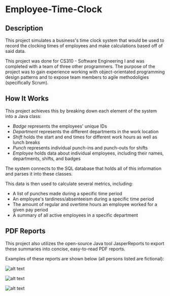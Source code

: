 # Employee-Time-Clock

## Description

This project simulates a business's time clock system that would be used to record the clocking times of employees and make calculations based off of said data.

This project was done for CS310 - Software Engineering I and was completed with a team of three other programmers. The purpose of the project was to gain experience working with object-orientated programming design patterns and to expose team members to agile methodoligies (specifically Scrum).

## How It Works

This project achieves this by breaking down each element of the system into a Java class:
- *Badge* represents the employees' unique IDs
- *Department* represents the different departments in the work location
- *Shift* holds the start and end times for different work hours as well as lunch breaks
- *Punch* represents individual punch-ins and punch-outs for shifts
- *Employee* holds data about individual employees, including their names, departments, shifts, and badges

The system connects to the SQL database that holds all of this information and parses it into these classes. 

This data is then used to calculate several metrics, including:
- A list of punches made during a specific time period
- An employee's tardiness/absenteeism during a specific time period
- The amount of regular and overtime hours an employee worked for a given pay period
- A summary of all active employees in a specific department

## PDF Reports

This project also utilizes the open-source Java tool JasperReports to export these summaries into concise, easy-to-read PDF reports.

Examples of these reports are shown below (all persons listed are fictional):

![alt text](https://i.imgur.com/fg68M8O.png)

![alt text](https://i.imgur.com/j1dg7Lw.png)

![alt text](https://i.imgur.com/UhgE2qk.png)
